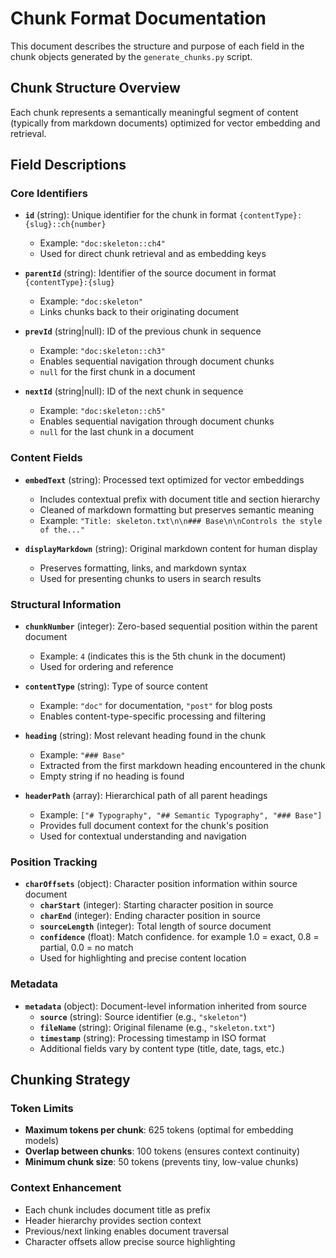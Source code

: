 # Chunk Format Documentation

This document describes the structure and purpose of each field in the chunk objects generated by the `generate_chunks.py` script.

## Chunk Structure Overview

Each chunk represents a semantically meaningful segment of content (typically from markdown documents) optimized for vector embedding and retrieval.

## Field Descriptions

### Core Identifiers

- **`id`** (string): Unique identifier for the chunk in format `{contentType}:{slug}::ch{number}`
  - Example: `"doc:skeleton::ch4"`
  - Used for direct chunk retrieval and as embedding keys

- **`parentId`** (string): Identifier of the source document in format `{contentType}:{slug}`
  - Example: `"doc:skeleton"`
  - Links chunks back to their originating document

- **`prevId`** (string|null): ID of the previous chunk in sequence
  - Example: `"doc:skeleton::ch3"`
  - Enables sequential navigation through document chunks
  - `null` for the first chunk in a document

- **`nextId`** (string|null): ID of the next chunk in sequence
  - Example: `"doc:skeleton::ch5"`
  - Enables sequential navigation through document chunks
  - `null` for the last chunk in a document

### Content Fields

- **`embedText`** (string): Processed text optimized for vector embeddings
  - Includes contextual prefix with document title and section hierarchy
  - Cleaned of markdown formatting but preserves semantic meaning
  - Example: `"Title: skeleton.txt\n\n### Base\n\nControls the style of the..."`

- **`displayMarkdown`** (string): Original markdown content for human display
  - Preserves formatting, links, and markdown syntax
  - Used for presenting chunks to users in search results

### Structural Information

- **`chunkNumber`** (integer): Zero-based sequential position within the parent document
  - Example: `4` (indicates this is the 5th chunk in the document)
  - Used for ordering and reference

- **`contentType`** (string): Type of source content
  - Example: `"doc"` for documentation, `"post"` for blog posts
  - Enables content-type-specific processing and filtering

- **`heading`** (string): Most relevant heading found in the chunk
  - Example: `"### Base"`
  - Extracted from the first markdown heading encountered in the chunk
  - Empty string if no heading is found

- **`headerPath`** (array): Hierarchical path of all parent headings
  - Example: `["# Typography", "## Semantic Typography", "### Base"]`
  - Provides full document context for the chunk's position
  - Used for contextual understanding and navigation

### Position Tracking

- **`charOffsets`** (object): Character position information within source document
  - **`charStart`** (integer): Starting character position in source
  - **`charEnd`** (integer): Ending character position in source
  - **`sourceLength`** (integer): Total length of source document
  - **`confidence`** (float): Match confidence. for example 1.0 = exact, 0.8 = partial, 0.0 = no match
  - Used for highlighting and precise content location

### Metadata

- **`metadata`** (object): Document-level information inherited from source
  - **`source`** (string): Source identifier (e.g., `"skeleton"`)
  - **`fileName`** (string): Original filename (e.g., `"skeleton.txt"`)
  - **`timestamp`** (string): Processing timestamp in ISO format
  - Additional fields vary by content type (title, date, tags, etc.)

## Chunking Strategy

### Token Limits
- **Maximum tokens per chunk**: 625 tokens (optimal for embedding models)
- **Overlap between chunks**: 100 tokens (ensures context continuity)
- **Minimum chunk size**: 50 tokens (prevents tiny, low-value chunks)

### Context Enhancement
- Each chunk includes document title as prefix
- Header hierarchy provides section context
- Previous/next linking enables document traversal
- Character offsets allow precise source highlighting
